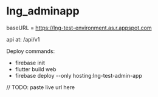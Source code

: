 # lng_adminapp

baseURL = https://lng-test-environment.as.r.appspot.com

api at: /api/v1

Deploy commands:

- firebase init
- flutter build web
- firebase deploy --only hosting:lng-test-admin-app

// TODO: paste live url here
